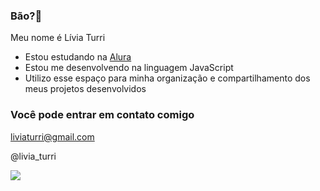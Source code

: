 ### Bão?👋

Meu nome é Lívia Turri

- Estou estudando na [Alura](https://www.alura.com.br)
- Estou me desenvolvendo na linguagem JavaScript
- Utilizo esse espaço para minha organização e compartilhamento dos meus projetos desenvolvidos

### Você pode entrar em contato comigo 

liviaturri@gmail.com

@livia_turri

![](https://media1.tenor.com/m/cxS9KTSSN6AAAAAC/meowwah.gif)
